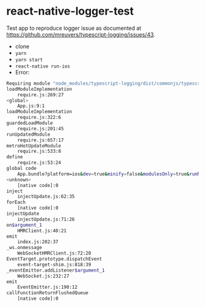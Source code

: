 # react-native-logger-test
Test app to reproduce logger issue as documented at https://github.com/mreuvers/typescript-logging/issues/43.

* clone
* `yarn`
* `yarn start`
* `react-native run-ios`
* Error:

```bash
Requiring module "node_modules/typescript-logging/dist/commonjs/typescript-logging.js", which threw an exception: TypeError: window.removeEventListener is not a function. (In 'window.removeEventListener("message", listener)', 'window.removeEventListener' is undefined)
loadModuleImplementation
    require.js:269:27
<global>
    App.js:9:1
loadModuleImplementation
    require.js:322:6
guardedLoadModule
    require.js:201:45
runUpdatedModule
    require.js:657:17
metroHotUpdateModule
    require.js:533:8
define
    require.js:53:24
global code
    App.bundle?platform=ios&dev=true&minify=false&modulesOnly=true&runModule=false&shallow=true:1:4
<unknown>
    [native code]:0
inject
    injectUpdate.js:62:35
forEach
    [native code]:0
injectUpdate
    injectUpdate.js:71:26
on$argument_1
    HMRClient.js:40:21
emit
    index.js:202:37
_ws.onmessage
    WebSocketHMRClient.js:72:20
EventTarget.prototype.dispatchEvent
    event-target-shim.js:818:39
_eventEmitter.addListener$argument_1
    WebSocket.js:232:27
emit
    EventEmitter.js:190:12
callFunctionReturnFlushedQueue
    [native code]:0
```


